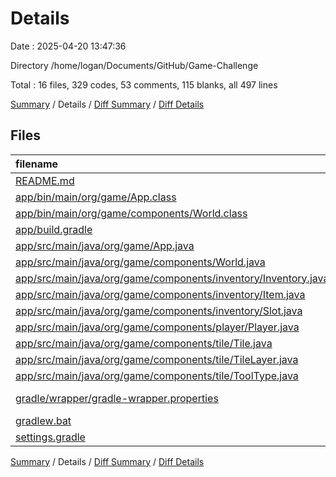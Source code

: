 # Details

Date : 2025-04-20 13:47:36

Directory /home/logan/Documents/GitHub/Game-Challenge

Total : 16 files,  329 codes, 53 comments, 115 blanks, all 497 lines

[Summary](results.md) / Details / [Diff Summary](diff.md) / [Diff Details](diff-details.md)

## Files
| filename | language | code | comment | blank | total |
| :--- | :--- | ---: | ---: | ---: | ---: |
| [README.md](/README.md) | Markdown | 2 | 0 | 1 | 3 |
| [app/bin/main/org/game/App.class](/app/bin/main/org/game/App.class) | Java | 19 | 0 | 0 | 19 |
| [app/bin/main/org/game/components/World.class](/app/bin/main/org/game/components/World.class) | Java | 18 | 0 | 0 | 18 |
| [app/build.gradle](/app/build.gradle) | Gradle | 30 | 13 | 13 | 56 |
| [app/src/main/java/org/game/App.java](/app/src/main/java/org/game/App.java) | Java | 37 | 0 | 18 | 55 |
| [app/src/main/java/org/game/components/World.java](/app/src/main/java/org/game/components/World.java) | Java | 28 | 0 | 14 | 42 |
| [app/src/main/java/org/game/components/inventory/Inventory.java](/app/src/main/java/org/game/components/inventory/Inventory.java) | Java | 26 | 1 | 6 | 33 |
| [app/src/main/java/org/game/components/inventory/Item.java](/app/src/main/java/org/game/components/inventory/Item.java) | Java | 42 | 0 | 12 | 54 |
| [app/src/main/java/org/game/components/inventory/Slot.java](/app/src/main/java/org/game/components/inventory/Slot.java) | Java | 3 | 0 | 3 | 6 |
| [app/src/main/java/org/game/components/player/Player.java](/app/src/main/java/org/game/components/player/Player.java) | Java | 35 | 0 | 9 | 44 |
| [app/src/main/java/org/game/components/tile/Tile.java](/app/src/main/java/org/game/components/tile/Tile.java) | Java | 15 | 0 | 6 | 21 |
| [app/src/main/java/org/game/components/tile/TileLayer.java](/app/src/main/java/org/game/components/tile/TileLayer.java) | Java | 15 | 0 | 5 | 20 |
| [app/src/main/java/org/game/components/tile/ToolType.java](/app/src/main/java/org/game/components/tile/ToolType.java) | Java | 6 | 0 | 2 | 8 |
| [gradle/wrapper/gradle-wrapper.properties](/gradle/wrapper/gradle-wrapper.properties) | Java Properties | 7 | 0 | 1 | 8 |
| [gradlew.bat](/gradlew.bat) | Batch | 41 | 32 | 22 | 95 |
| [settings.gradle](/settings.gradle) | Gradle | 5 | 7 | 3 | 15 |

[Summary](results.md) / Details / [Diff Summary](diff.md) / [Diff Details](diff-details.md)